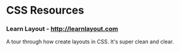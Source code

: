 # CSS Resources

### Learn Layout - http://learnlayout.com
A tour through how create layouts in CSS. It's super clean and clear.